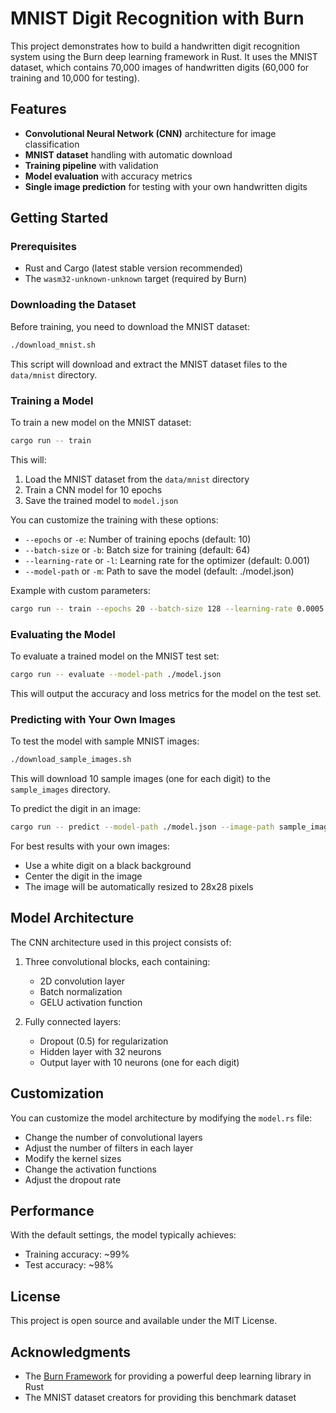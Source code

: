 # MNIST Digit Recognition with Burn

This project demonstrates how to build a handwritten digit recognition system using the Burn deep learning framework in Rust. It uses the MNIST dataset, which contains 70,000 images of handwritten digits (60,000 for training and 10,000 for testing).

## Features

- **Convolutional Neural Network (CNN)** architecture for image classification
- **MNIST dataset** handling with automatic download
- **Training pipeline** with validation
- **Model evaluation** with accuracy metrics
- **Single image prediction** for testing with your own handwritten digits

## Getting Started

### Prerequisites

- Rust and Cargo (latest stable version recommended)
- The `wasm32-unknown-unknown` target (required by Burn)

### Downloading the Dataset

Before training, you need to download the MNIST dataset:

```bash
./download_mnist.sh
```

This script will download and extract the MNIST dataset files to the `data/mnist` directory.

### Training a Model

To train a new model on the MNIST dataset:

```bash
cargo run -- train
```

This will:
1. Load the MNIST dataset from the `data/mnist` directory
2. Train a CNN model for 10 epochs
3. Save the trained model to `model.json`

You can customize the training with these options:
- `--epochs` or `-e`: Number of training epochs (default: 10)
- `--batch-size` or `-b`: Batch size for training (default: 64)
- `--learning-rate` or `-l`: Learning rate for the optimizer (default: 0.001)
- `--model-path` or `-m`: Path to save the model (default: ./model.json)

Example with custom parameters:
```bash
cargo run -- train --epochs 20 --batch-size 128 --learning-rate 0.0005
```

### Evaluating the Model

To evaluate a trained model on the MNIST test set:

```bash
cargo run -- evaluate --model-path ./model.json
```

This will output the accuracy and loss metrics for the model on the test set.

### Predicting with Your Own Images

To test the model with sample MNIST images:

```bash
./download_sample_images.sh
```

This will download 10 sample images (one for each digit) to the `sample_images` directory.

To predict the digit in an image:

```bash
cargo run -- predict --model-path ./model.json --image-path sample_images/digit_0.png
```

For best results with your own images:
- Use a white digit on a black background
- Center the digit in the image
- The image will be automatically resized to 28x28 pixels

## Model Architecture

The CNN architecture used in this project consists of:

1. Three convolutional blocks, each containing:
   - 2D convolution layer
   - Batch normalization
   - GELU activation function

2. Fully connected layers:
   - Dropout (0.5) for regularization
   - Hidden layer with 32 neurons
   - Output layer with 10 neurons (one for each digit)

## Customization

You can customize the model architecture by modifying the `model.rs` file:

- Change the number of convolutional layers
- Adjust the number of filters in each layer
- Modify the kernel sizes
- Change the activation functions
- Adjust the dropout rate

## Performance

With the default settings, the model typically achieves:
- Training accuracy: ~99%
- Test accuracy: ~98%

## License

This project is open source and available under the MIT License.

## Acknowledgments

- The [Burn Framework](https://github.com/tracel-ai/burn) for providing a powerful deep learning library in Rust
- The MNIST dataset creators for providing this benchmark dataset
